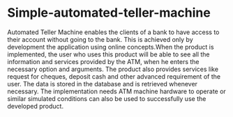 # Simple-automated-teller-machine
Automated Teller Machine enables the clients of a bank to have access to their account without going to the bank. This is achieved only by development the application using online concepts.When the product is implemented, the user who uses this product will be able to see all the information and services provided by the ATM, when he enters the necessary option and arguments. The product also provides services like request for cheques, deposit cash and other advanced requirement of the user. The data is stored in the database and is retrieved whenever necessary. The implementation needs ATM machine hardware to operate or similar simulated conditions can also be used to successfully use the developed product.
